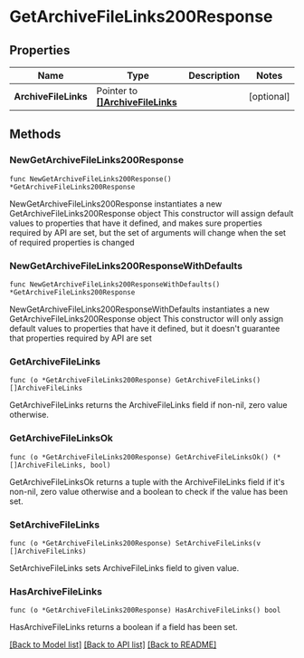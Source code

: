 # GetArchiveFileLinks200Response

## Properties

Name | Type | Description | Notes
------------ | ------------- | ------------- | -------------
**ArchiveFileLinks** | Pointer to [**[]ArchiveFileLinks**](ArchiveFileLinks.md) |  | [optional] 

## Methods

### NewGetArchiveFileLinks200Response

`func NewGetArchiveFileLinks200Response() *GetArchiveFileLinks200Response`

NewGetArchiveFileLinks200Response instantiates a new GetArchiveFileLinks200Response object
This constructor will assign default values to properties that have it defined,
and makes sure properties required by API are set, but the set of arguments
will change when the set of required properties is changed

### NewGetArchiveFileLinks200ResponseWithDefaults

`func NewGetArchiveFileLinks200ResponseWithDefaults() *GetArchiveFileLinks200Response`

NewGetArchiveFileLinks200ResponseWithDefaults instantiates a new GetArchiveFileLinks200Response object
This constructor will only assign default values to properties that have it defined,
but it doesn't guarantee that properties required by API are set

### GetArchiveFileLinks

`func (o *GetArchiveFileLinks200Response) GetArchiveFileLinks() []ArchiveFileLinks`

GetArchiveFileLinks returns the ArchiveFileLinks field if non-nil, zero value otherwise.

### GetArchiveFileLinksOk

`func (o *GetArchiveFileLinks200Response) GetArchiveFileLinksOk() (*[]ArchiveFileLinks, bool)`

GetArchiveFileLinksOk returns a tuple with the ArchiveFileLinks field if it's non-nil, zero value otherwise
and a boolean to check if the value has been set.

### SetArchiveFileLinks

`func (o *GetArchiveFileLinks200Response) SetArchiveFileLinks(v []ArchiveFileLinks)`

SetArchiveFileLinks sets ArchiveFileLinks field to given value.

### HasArchiveFileLinks

`func (o *GetArchiveFileLinks200Response) HasArchiveFileLinks() bool`

HasArchiveFileLinks returns a boolean if a field has been set.


[[Back to Model list]](../README.md#documentation-for-models) [[Back to API list]](../README.md#documentation-for-api-endpoints) [[Back to README]](../README.md)


